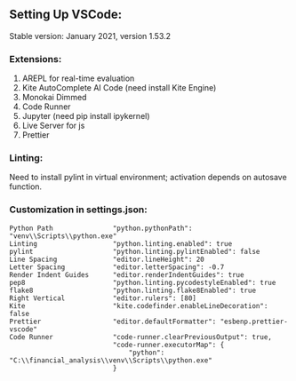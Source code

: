 ## Setting Up VSCode:
Stable version: January 2021, version 1.53.2 

### Extensions:
1) AREPL for real-time evaluation
2) Kite AutoComplete AI Code (need install Kite Engine)
3) Monokai Dimmed
4) Code Runner
5) Jupyter (need pip install ipykernel)
6) Live Server for js
7) Prettier

### Linting:
Need to install pylint in virtual environment; activation depends on autosave function. 

### Customization in settings.json:
```
Python Path               "python.pythonPath": "venv\\Scripts\\python.exe"
Linting                   "python.linting.enabled": true
pylint                    "python.linting.pylintEnabled": false
Line Spacing              "editor.lineHeight": 20
Letter Spacing            "editor.letterSpacing": -0.7
Render Indent Guides      "editor.renderIndentGuides": true
pep8                      "python.linting.pycodestyleEnabled": true
flake8                    "python.linting.flake8Enabled": true
Right Vertical            "editor.rulers": [80]
Kite                      "kite.codefinder.enableLineDecoration": false
Prettier                  "editor.defaultFormatter": "esbenp.prettier-vscode"
Code Runner               "code-runner.clearPreviousOutput": true,
                          "code-runner.executorMap": {
                              "python": "C:\\financial_analysis\\venv\\Scripts\\python.exe"
                          }
```
